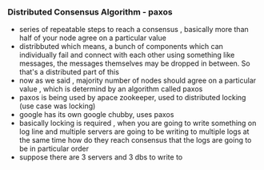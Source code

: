 ### Distributed Consensus Algorithm - paxos
- series of repeatable steps to reach a consensus , basically more than half of your node agree on a particular value
- distribbuted which means, a bunch of components which can individually fail and connect with each other using something like messages, the messages themselves may be dropped in between. So that's a distributed part of this
- now as we said , majority number of nodes should agree on a particular value , which is determind by an algorithm called paxos
- paxos is being used by apace zookeeper, used to distributed locking (use case was locking)
- google has its own google chubby, uses paxos
- basically locking is required , when you are going to write something on log line and multiple servers are going to be writing to multiple logs at the same time how do they reach consensus that the logs are going to be in particular order
- suppose there are 3 servers and 3 dbs to write to
